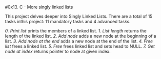 #0x13. C - More singly linked lists

This project delves deeper into Singly Linked Lists.
There are a total of 15 tasks inthis project:
11 mandatory tasks and 4 advanced tasks.

*0. Print list* prints the members of a linked list.
*1. List length* returns the length of the linked list.
*2. Add node* adds a new node at the beginning of a list.
*3. Add node at the end* adds a new node at the end of the list.
*4. Free list* frees a linked list.
*5. Free* frees linked list and sets head to NULL.
*7. Get node at index* returns pointer to node at given index.

